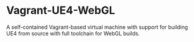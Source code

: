 # Vagrant-UE4-WebGL
A self-contained Vagrant-based virtual machine with support for building UE4 from source with full toolchain for WebGL builds.
